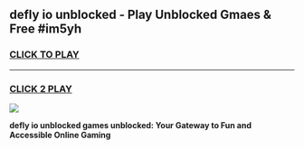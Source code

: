 
## defly io unblocked - Play Unblocked Gmaes & Free #im5yh
<h3>
<a href="https://news.freeplayer.one?title=defly_io_unblocked&ref=03M">CLICK TO PLAY</a></h3>
<hr>

<h3>
<a href="https://news.freeplayer.one?title=defly_io_unblocked&ref=03M">CLICK 2 PLAY</a>
  
</h3>

<a href="https://news.freeplayer.one?title=defly_io_unblocked&ref=03M"><img src="https://clearcache.store/games.png"></a>


**defly io unblocked games unblocked: Your Gateway to Fun and Accessible Online Gaming**
